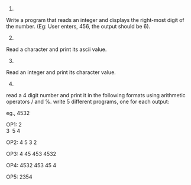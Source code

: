 1)
Write a program that reads an integer and displays the right-most digit of the number.
(Eg: User enters, 456, the output should be 6).

2)
Read a character and print its ascii value.

3)

Read an integer and print its character value.


4)

read a 4 digit number and print it in the following formats using arithmetic operators / and %. write 5 different programs, one for each output:

eg., 4532

OP1:
2                   
3 
5
4

OP2:
4
5
3
2


OP3:
4
45
453
4532

OP4:
4532
453
45
4

OP5:
2354



